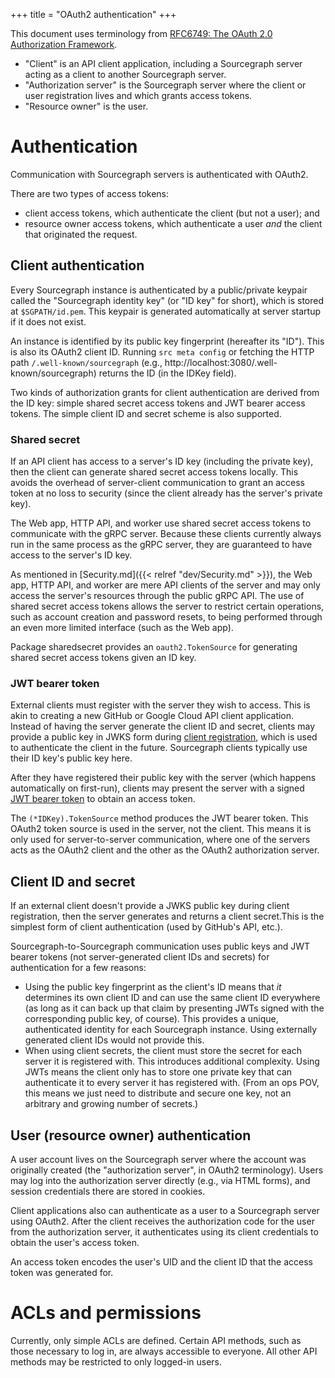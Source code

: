 +++
title = "OAuth2 authentication"
+++

This document uses terminology from
[RFC6749: The OAuth 2.0 Authorization Framework](http://tools.ietf.org/html/rfc6749).

* "Client" is an API client application, including a Sourcegraph
  server acting as a client to another Sourcegraph server.
* "Authorization server" is the Sourcegraph server where the client or
  user registration lives and which grants access tokens.
* "Resource owner" is the user.


# Authentication

Communication with Sourcegraph servers is authenticated with OAuth2.

There are two types of access tokens:

* client access tokens, which authenticate the client (but not a
  user); and
* resource owner access tokens, which authenticate a user *and* the
  client that originated the request.

## Client authentication

Every Sourcegraph instance is authenticated by a public/private
keypair called the "Sourcegraph identity key" (or "ID key" for short),
which is stored at `$SGPATH/id.pem`. This keypair is generated
automatically at server startup if it does not exist.

An instance is identified by its public key fingerprint (hereafter its
"ID"). This is also its OAuth2 client ID. Running `src meta config` or
fetching the HTTP path `/.well-known/sourcegraph` (e.g.,
http://localhost:3080/.well-known/sourcegraph) returns the ID (in the
IDKey field).

Two kinds of authorization grants for client authentication are
derived from the ID key: simple shared secret access tokens and JWT
bearer access tokens. The simple client ID and secret scheme is also
supported.

### Shared secret

If an API client has access to a server's ID key (including the
private key), then the client can generate shared secret access tokens
locally. This avoids the overhead of server-client communication to
grant an access token at no loss to security (since the client already
has the server's private key).

The Web app, HTTP API, and worker use shared secret access tokens to
communicate with the gRPC server. Because these clients currently
always run in the same process as the gRPC server, they are guaranteed
to have access to the server's ID key.

As mentioned in [Security.md]({{< relref "dev/Security.md" >}}), the Web app, HTTP API,
and worker are mere API clients of the server and may only access the
server's resources through the public gRPC API. The use of shared
secret access tokens allows the server to restrict certain operations,
such as account creation and password resets, to being performed
through an even more limited interface (such as the Web app).

Package sharedsecret provides an `oauth2.TokenSource` for generating
shared secret access tokens given an ID key.


### JWT bearer token

External clients must register with the server they wish to
access. This is akin to creating a new GitHub or Google Cloud API
client application. Instead of having the server generate the client
ID and secret, clients may provide a public key in JWKS form during
[client registration](http://openid.net/specs/openid-connect-registration-1_0.html#ClientMetadata),
which is used to authenticate the client in the future. Sourcegraph
clients typically use their ID key's public key here.

After they have registered their public key with the server (which
happens automatically on first-run), clients may present the server
with a signed
[JWT bearer token](https://tools.ietf.org/html/draft-ietf-oauth-jwt-bearer-12)
to obtain an access token.

The `(*IDKey).TokenSource` method produces the JWT bearer token. This
OAuth2 token source is used in the server, not the client. This means
it is only used for server-to-server communication, where one of the
servers acts as the OAuth2 client and the other as the OAuth2
authorization server.

## Client ID and secret

If an external client doesn't provide a JWKS public key during client
registration, then the server generates and returns a client
secret.This is the simplest form of client authentication (used by
GitHub's API, etc.).

Sourcegraph-to-Sourcegraph communication uses public keys and JWT
bearer tokens (not server-generated client IDs and secrets) for
authentication for a few reasons:

* Using the public key fingerprint as the client's ID means that *it*
  determines its own client ID and can use the same client ID
  everywhere (as long as it can back up that claim by presenting JWTs
  signed with the corresponding public key, of course). This provides
  a unique, authenticated identity for each Sourcegraph
  instance. Using externally generated client IDs would not provide
  this.
* When using client secrets, the client must store the secret for each
  server it is registered with. This introduces additional
  complexity. Using JWTs means the client only has to store one
  private key that can authenticate it to every server it has
  registered with. (From an ops POV, this means we just need to
  distribute and secure one key, not an arbitrary and growing number
  of secrets.)


## User (resource owner) authentication

A user account lives on the Sourcegraph server where the account was
originally created (the "authorization server", in OAuth2
terminology). Users may log into the authorization server directly
(e.g., via HTML forms), and session credentials there are stored in
cookies.

Client applications also can authenticate as a user to a Sourcegraph
server using OAuth2. After the client receives the authorization code
for the user from the authorization server, it authenticates using its
client credentials to obtain the user's access token.

An access token encodes the user's UID and the client ID that the
access token was generated for.


# ACLs and permissions

Currently, only simple ACLs are defined. Certain API methods, such as
those necessary to log in, are always accessible to everyone. All
other API methods may be restricted to only logged-in users.

